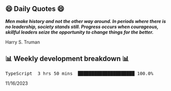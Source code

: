 ## 😄 Daily Quotes 😄

_**Men make history and not the other way around. In periods where there is no leadership, society stands still. Progress occurs when courageous, skillful leaders seize the opportunity to change things for the better.**_

Harry S. Truman



## 📊 Weekly development breakdown 📊

<pre>TypeScript  3 hrs 50 mins  █████████████████████ 100.0%</pre>

11/16/2023
